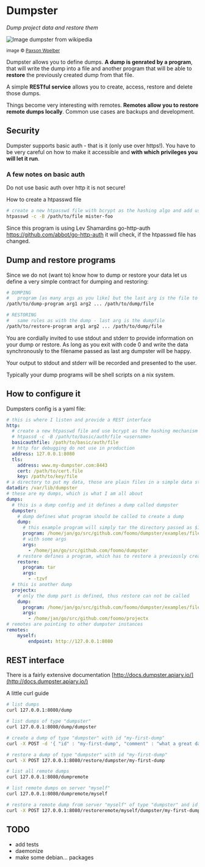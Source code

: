 # Dumpster

_Dump project data and restore them_

![Image dumpster from wikipedia](https://upload.wikimedia.org/wikipedia/commons/thumb/5/55/Dumpsters_in_Anaktuvuk_Pass%2C_Alaska.jpg/440px-Dumpsters_in_Anaktuvuk_Pass%2C_Alaska.jpg)

<small>image &copy; [Paxson Woelber](https://en.wikipedia.org/wiki/Dumpster#/media/File:Dumpsters_in_Anaktuvuk_Pass,_Alaska.jpg)</small>

Dumpster allows you to define dumps. **A dump is genrated by a program**, that
will write the dump into a file and another program that will be able to
**restore** the previously created dump from that file.

A simple **RESTful service** allows you to create, access, restore and
delete those dumps.

Things become very interesting with remotes. **Remotes allow you to restore remote
dumps locally**. Common use cases are backups and development.

## Security

Dumpster supports basic auth - that is it (only use over https!). You have to be very careful on how to make it accessible and **with which privileges you will let it run**.

### A few notes on basic auth

Do not use basic auth over http it is not secure!

How to create a htpasswd file

```bash
# create a new htpasswd file with bcrypt as the hashing algo and add user mr foo
htpasswd -c -B /path/to/file mister-foo
```

Since this program is using Lev Shamardins go-http-auth https://github.com/abbot/go-http-auth it will check, if the htpasswd file has changed.

## Dump and restore programs

Since we do not (want to) know how to dump or restore your data let us define
a very simple contract for dumping and restoring:

```bash
# DUMPING
#   program [as many args as you like] but the last arg is the file to dump to
/path/to/dump-program arg1 arg2 ... /path/to/dump/file

# RESTORING
#   same rules as with the dump - last arg is the dumpfile
/path/to/restore-program arg1 arg2 ... /path/to/dump/file

```

You are cordially invited to use stdout and stderr to provide information on
your dump or restore. As long as you exit with code 0 and write the data
synchronously to the filename passed as last arg dumpster will be happy.

Your output to stdout and stderr will be recorded and presented to the user.

Typically your dump programs will be shell scripts on a nix system.

## How to configure it

Dumpsters config is a yaml file:

```yaml
# this is where I listen and provide a REST interface
http:
  # create a new htpasswd file and use bcrypt as the hashing mechanism
  # htpassd -c -B /path/to/basic/auth/file <username>
  basicauthfile: /path/to/basic/auth/file
  # http for debugging do not use in production
  address: 127.0.0.1:8080
  tls:
    address: www.my-dumpster.com:8443
    cert: /path/to/cert.file
    key: /path/to/key/file
# a directory to put my data, those are plain files in a simple data structure
datadir: /var/lib/dumpster
# these are my dumps, which is what I am all about
dumps:
  # this is a dump config and it defines a dump called dumpster
  dumpster:
    # dump defines what program should be called to create a dump
    dump:
      # this example program will simply tar the directory passed as $1
      program: /home/jan/go/src/github.com/foomo/dumpster/examples/files/dump.sh
      # with some args
      args:
        - /home/jan/go/src/github.com/foomo/dumpster
    # restore defines a program, which has to restore a previously created dump
    restore:
      program: tar
      args:
        - -tzvf
  # this is another dump
  projectx:
    # only the dump part is defined, thus restore can not be called
    dump:
      program: /home/jan/go/src/github.com/foomo/dumpster/examples/files/dump.sh
      args:
        - /home/jan/go/src/github.com/foomo/projectx
# remotes are pointing to other dumpster instances
remotes:
    myself:
        endpoint: http://127.0.0.1:8080

```

## REST interface

There is a fairly extensive documentation [http://docs.dumpster.apiary.io/](http://docs.dumpster.apiary.io/)

A little curl guide

```bash
# list dumps
curl 127.0.0.1:8080/dump

# list dumps of type "dumpster"
curl 127.0.0.1:8080/dump/dumpster

# create a dump of type "dumpster" with id "my-first-dump"
curl -X POST -d '{ "id" : "my-first-dump", "comment" : "what a great day ..." }' 127.0.0.1:8080/dump/dumpster

# restore a dump of type "dumpster" with id "my-first-dump"
curl -X POST 127.0.0.1:8080/restore/dumpster/my-first-dump

# list all remote dumps
curl 127.0.0.1:8080/dumpremote

# list remote dumps on server "myself"
curl 127.0.0.1:8080/dumpremote/myself

# restore a remote dump from server "myself" of type "dumpster" and id "my-first-dump"
curl -X POST 127.0.0.1:8080/restoreremote/myself/dumpster/my-first-dump

```

## TODO

- add tests
- daemonize
- make some debian... packages
